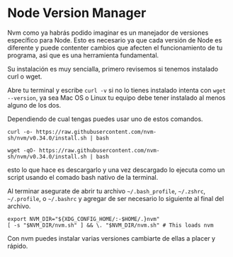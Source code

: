 # Node Version Manager

Nvm como ya habrás podido imaginar es un manejador de versiones específico para Node. Esto es necesario ya que cada versión de Node es diferente y puede contenter cambios que afecten el funcionamiento de tu programa, asi que es una herramienta fundamental.

Su instalación es muy sencialla, primero revisemos si tenemos instalado curl o wget.

Abre tu terminal y escribe `curl -v` si no lo tienes instalado intenta con `wget --version`, ya sea Mac OS o Linux tu equipo debe tener instalado al menos alguno de los dos.

Dependiendo de cual tengas puedes usar uno de estos comandos.

`curl -o- https://raw.githubusercontent.com/nvm-sh/nvm/v0.34.0/install.sh | bash`

`wget -qO- https://raw.githubusercontent.com/nvm-sh/nvm/v0.34.0/install.sh | bash`

esto lo que hace es descargarlo y una vez descargado lo ejecuta como un script usando el comado bash nativo de la terminal.

Al terminar asegurate de abrir tu archivo `~/.bash_profile`, `~/.zshrc`, `~/.profile`, o `~/.bashrc` y agregar de ser necesario lo siguiente al final del archivo.

```
export NVM_DIR="${XDG_CONFIG_HOME/:-$HOME/.}nvm"
[ -s "$NVM_DIR/nvm.sh" ] && \. "$NVM_DIR/nvm.sh" # This loads nvm
```

Con nvm puedes instalar varias versiones cambiarte de ellas a placer y rápido.